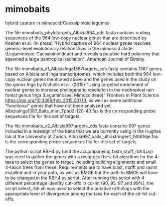 # mimobaits
hybrid capture in mimosoid/Caesalpinioid legumes

The file mimobaits_phylotargets_Albizia964_cds.fasta contains coding sequences of the 964 low-copy nuclear genes that are described by Koenen et al. (In press) "Hybrid capture of 964 nuclear genes resolves generic-level evolutionary relationships in the mimosoid clade (Leguminosae-Caesalpinioideae) and reveals a putative hard polytomy that spawned a large pantropical radiation". American Journal of Botany.

The file mimobaits_v1_AlbiziaInga1387targets_cds.fasta contains 1387 genes based on Albizia and Inga transcriptomes, which includes both the 964 low-copy nuclear genes mentioned above and the genes used in the study on the genus Inga by Nicholls et al. (2015) "Using targeted enrichment of nuclear genes to increase phylogenetic resolution in the neotropical rain forest genus Inga (Leguminosae: Mimosoideae)" Frontiers in Plant Science https://doi.org/10.3389/fpls.2015.00710, as well as some additional "functional" genes that have not been analyzed yet. AlbiziaInga1387_Baits_mim_Tpad2-120-40.fas is the corresponding probe sequences file for this set of targets.

The file mimobaits_v2_Albizia997targets_cds.fasta contains 997 genes included in a redesign of the baits that we are currently using in the Hughes lab at the University of Zurich. Albizia997_baits_ultrastringent_180816je.fas is the corresponding probe sequences file for this set of targets.

The python script RBH4.py (and the accompanying fasta_stuff_rbh4.py) was used to gather the genes with a reciprocal best hit algorithm for the 4 taxa to select the genes to target, including building alignments and small 4-taxon trees from these. Requirements are to have blast, mafft and raxml installed and in your path, as well as BMGE but the path to BMGE will have to be changed in the RBH4.py script. After running this script with 4 different percentage identity cut-offs in cd-hit (90, 95, 97 and 99%), the script select_rbh.sh was used to select the putative orthologs with the appropriate level of divergence among the taxa for each of the cd-hit cut-offs.
